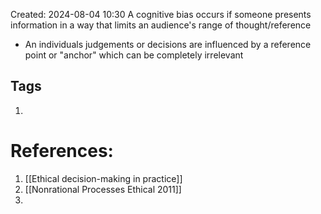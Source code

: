 Created: 2024-08-04 10:30
A cognitive bias occurs if someone presents information in a way that limits an audience's range of thought/reference
- An individuals judgements or decisions are influenced by a reference point or "anchor" which can be completely irrelevant




## Tags
1. 

# References:
1. [[Ethical decision-making in practice]]
2. [[Nonrational Processes Ethical 2011]]
3. 



